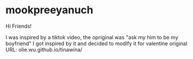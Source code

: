 # mookpreeyanuch
Hi Friends!

I was inspired by a tiktok video, the opriginal was "ask my him to be my boyfriend" I got inspired by it and decided to modify it for valentine
original URL: olie.wu.github.io/tinawina/
